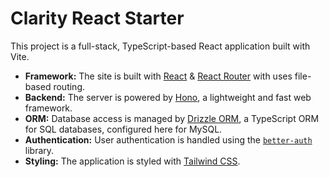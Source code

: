 # Clarity React Starter

This project is a full-stack, TypeScript-based React application built with Vite.

- **Framework:** The site is built with [React](https://react.dev/) & [React Router](https://reactrouter.com/) with uses file-based routing.
- **Backend:** The server is powered by [Hono](https://hono.dev/), a lightweight and fast web framework.
- **ORM:** Database access is managed by [Drizzle ORM](https://orm.drizzle.team/), a TypeScript ORM for SQL databases, configured here for MySQL.
- **Authentication:** User authentication is handled using the [`better-auth`](https://better-auth.com) library.
- **Styling:** The application is styled with [Tailwind CSS](https://tailwindcss.com/).
